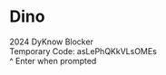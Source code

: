 # Dino
2024 DyKnow Blocker <br>
Temporary Code: asLePhQKkVLsOMEs <br>
                ^ Enter when prompted<br>
